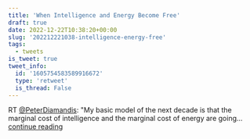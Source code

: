 ```yaml
---
title: 'When Intelligence and Energy Become Free'
draft: true
date: 2022-12-22T10:38:20+00:00
slug: '202212221038-intelligence-energy-free'
tags:
  - tweets
is_tweet: true
tweet_info:
  id: '1605754583589916672'
  type: 'retweet'
  is_thread: False
---
```




RT [@PeterDiamandis](https://x.com/PeterDiamandis): "My basic model of the next decade is that the marginal cost of intelligence and the marginal cost of energy are going… [continue reading](https://x.com/sytelus/status/1605754583589916672)
